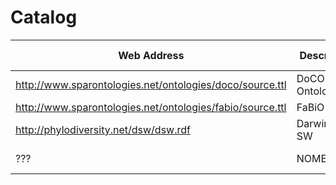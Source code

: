 # Catalog

Web Address | Description | Local Copy
------------|-------------|-----------
http://www.sparontologies.net/ontologies/doco/source.ttl | DoCO Ontology | `doco.ttl`
http://www.sparontologies.net/ontologies/fabio/source.ttl | FaBiO | `fabio.ttl`
http://phylodiversity.net/dsw/dsw.rdf | DarwinCore-SW | `dsw.ttl`
??? | NOMEN | ??? TODO